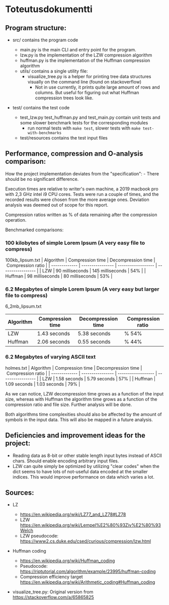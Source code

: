 # Toteutusdokumentti

    
## Program structure:
- src/ contains the program code
    - main.py is the main CLI and entry point for the program.
    - lzw.py is the implementation of the LZW compression algorithm
    - huffman.py is the implementation of the Huffman compression algorithm
    - utils/ contains a single utility file:
        - visualize_tree.py is a helper for printing tree data structures visually on the command line (found on stackoverflow)
            - Not in use currently, it prints quite large amount of rows and columns. But useful for figuring out what Huffman compression trees look like.

- test/ contains the test code
    - test_lzw.py test_huffman.py and test_main.py contain unit tests and some slower benchmark tests for the corresponding modules
        - run normal tests with `make test`, slower tests with `make test-with-benchmarks`
    - test/resources contains the test input files

## Performance, compression and O-analysis comparison:

How the project implementation deviates from the "specification":
    - There should be no significant difference.


Execution times are relative to writer's own machine, a 2019 macbook pro with 2,3 GHz intel i9 CPU cores. Tests were run a couple of times, and the recorded results were chosen from the more average ones. Deviation analysis was deemed out of scope for this report.

Compression ratios written as % of data remaining after the compression operation.

Benchmarked comparisons:

### 100 kilobytes of simple Lorem Ipsum (A very easy file to compress)
100kb_lipsum.txt
| Algorithm     | Compression time | Decompression time | Compression ratio |
| ------------- | ---------------- | ------------------ | ----------------- |
| LZW           | 90 milliseconds  | 145 milliseconds   | 54%               |
| Huffman       | 98 milliseconds  | 80 milliseconds    | 53%               |


### 6.2 Megabytes of simple Lorem Ipsum (A very easy but larger file to compress) 
6_2mb_lipsum.txt

| Algorithm     | Compression time  | Decompression time |  Compression ratio |
| ------------- | ----------------  | ------------------ | -----------------  |
| LZW           | 1.43 seconds      | 5.38 seconds       | % 54%              |
| Huffman       | 2.06 seconds      | 0.55 seconds       | % 44%              |

    
### 6.2 Megabytes of varying ASCII text 
holmes.txt
| Algorithm     | Compression time | Decompression time | Compression ratio |
| ------------- | ---------------- | ------------------ | ----------------- |
| LZW           | 1.58 seconds     | 5.79 seconds       | 57%               |
| Huffman       | 1.09 seconds     | 1.03 seconds       | 79%               |


As we can notice, LZW decompression time grows as a function of the input size, whereas with Huffman the algorithm time grows as a function of the compression ratio and file size. Further analysis will be done.

Both algorithms time complexities should also be affected by the amount of symbols in the input data. This will also be mapped in a future analysis.


## Deficiencies and improvement ideas for the project:
- Reading data as 8-bit or other stable length input bytes instead of ASCII chars. Should enable encoding arbitrary input files.
- LZW can quite simply be optimized by utilizing "clear codes" when the dict seems to have lots of not-useful data encoded at the smaller indices. This would improve performance on data which varies a lot.

## Sources:
* LZ
  * https://en.wikipedia.org/wiki/LZ77_and_LZ78#LZ78
  * LZW https://en.wikipedia.org/wiki/Lempel%E2%80%93Ziv%E2%80%93Welch
  * LZW pseudocode: https://www2.cs.duke.edu/csed/curious/compression/lzw.html

* Huffman coding
  * https://en.wikipedia.org/wiki/Huffman_coding
  * Pseudocode: https://riptutorial.com/algorithm/example/23995/huffman-coding
  * Compression efficiency target https://en.wikipedia.org/wiki/Arithmetic_coding#Huffman_coding

*  visualize_tree.py: Original version from https://stackoverflow.com/a/65865825


